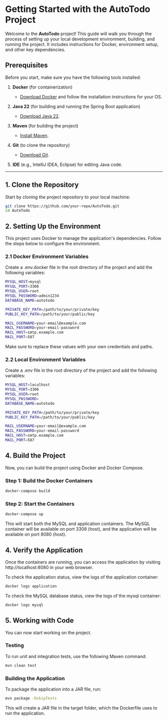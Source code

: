 # Getting Started with the AutoTodo Project

Welcome to the **AutoTodo** project! This guide will walk you through the process of setting up your local development environment, building, and running the project. It includes instructions for Docker, environment setup, and other key dependencies.

## Prerequisites

Before you start, make sure you have the following tools installed:

1. **Docker** (for containerization)
    - [Download Docker](https://www.docker.com/get-started) and follow the installation instructions for your OS.

2. **Java 22** (for building and running the Spring Boot application)
    - [Download Java 22](https://jdk.java.net/22/).

3. **Maven** (for building the project)
    - [Install Maven](https://maven.apache.org/install.html).

4. **Git** (to clone the repository)
    - [Download Git](https://git-scm.com/).

5. **IDE** (e.g., IntelliJ IDEA, Eclipse) for editing Java code.

---

## 1. Clone the Repository

Start by cloning the project repository to your local machine:

```bash
git clone https://github.com/your-repo/AutoTodo.git
cd AutoTodo
```

## 2. Setting Up the Environment

This project uses Docker to manage the application's dependencies. Follow the steps below to configure the environment.

### 2.1 Docker Environment Variables
Create a .env.docker file in the root directory of the project and add the following variables:

```bash
MYSQL_HOST=mysql
MYSQL_PORT=3306
MYSQL_USER=root
MYSQL_PASSWORD=admin1234
DATABASE_NAME=autotodo

PRIVATE_KEY_PATH=/path/to/your/private/key
PUBLIC_KEY_PATH=/path/to/your/public/key

MAIL_USERNAME=your-email@example.com
MAIL_PASSWORD=your-email-password
MAIL_HOST=smtp.example.com
MAIL_PORT=587
```
Make sure to replace these values with your own credentials and paths.

### 2.2 Local Environment Variables
Create a .env file in the root directory of the project and add the following variables:
```bash
MYSQL_HOST=localhost
MYSQL_PORT=3306
MYSQL_USER=root
MYSQL_PASSWORD=
DATABASE_NAME=autotodo

PRIVATE_KEY_PATH=/path/to/your/private/key
PUBLIC_KEY_PATH=/path/to/your/public/key

MAIL_USERNAME=your-email@example.com
MAIL_PASSWORD=your-email-password
MAIL_HOST=smtp.example.com
MAIL_PORT=587
```

## 4. Build the Project

Now, you can build the project using Docker and Docker Compose.

### Step 1: Build the Docker Containers
```bash
docker-compose build
```
### Step 2: Start the Containers
```bash
docker-compose up
```

This will start both the MySQL and application containers. The MySQL container will be available on port 3308 (host), and the application will be available on port 8080 (host).

## 4. Verify the Application
Once the containers are running, you can access the application by visiting http://localhost:8080 in your web browser. 

To check the application status, view the logs of the application container:
```bash
docker logs application
```

To check the MySQL database status, view the logs of the mysql container:

```bash
docker logs mysql
```

## 5. Working with Code
You can now start working on the project.
### Testing
To run unit and integration tests, use the following Maven command:

```bash
mvn clean test
```

### Building the Application
To package the application into a JAR file, run:

```bash
mvn package -DskipTests
```
This will create a JAR file in the target folder, which the Dockerfile uses to run the application.

